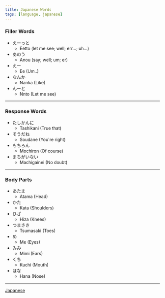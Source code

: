 ```yaml
---
title: Japanese Words
tags: [language, japanese]
---
```


### Filler Words

* えーっと
	 * Eetto (let me see; well; err...; uh...)
* あのう
	* Anou (say; well; um; er)
* えー
	* Ee (Um..)
* なんか
	* Nanka (Like)
* んーと
	* Nnto (Let me see)

---

### Response Words

* たしかんに
	* Tashikani (True that)
* そうだね
	* Soudane (You're right)
* もちろん
	* Mochiron (Of course)
* まちがいない
	* Machigainei (No doubt)

---

### Body Parts

* あたま
	* Atama (Head)
* かた
	* Kata (Shoulders)
* ひざ
	* Hiza (Knees)
* つまさき
	* Tsumasaki (Toes)
* め
	* Me (Eyes)
* みみ
	* Mimi (Ears)
* くち
	* Kuchi (Mouth)
* はな
	* Hana (Nose)

---

[Japanese](../Japanese.md)